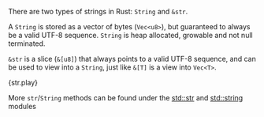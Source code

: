 There are two types of strings in Rust: `String` and `&str`.

A `String` is stored as a vector of bytes (`Vec<u8>`), but guaranteed to
always be a valid UTF-8 sequence. `String` is heap allocated, growable and not
null terminated.

`&str` is a slice (`&[u8]`) that always points to a valid UTF-8 sequence, and
can be used to view into a `String`, just like `&[T]` is a view into `Vec<T>`.

{str.play}

More `str`/`String` methods can be found under the
[std::str][str] and
[std::string][string]
modules

[str]: http://doc.rust-lang.org/std/str/
[string]: http://doc.rust-lang.org/std/string/
